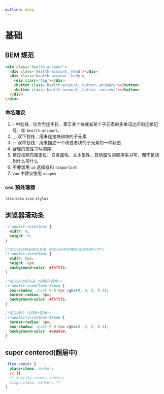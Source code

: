 ```yaml
---
outline: deep
---
```


# 基础

## BEM 规范

``` html
<div class='health-account'>
  <div class='health-account__head'></div>
  <div class='health-account__body'>
    <div class='tag'></div>
    <button class='health-account__button--primary'></button>
    <button class='health-account__button--success'></button>
  </div>
</div>
```

### 命名建议

1. \-  中划线：仅作为连字符，表示某个块或者某个子元素的多单词之间的连接记号，如 `health-account`。
2. __ 双下划线：用来连接块和块的子元素
3. -- 双中划线：用来描述一个块或者块的子元素的一种状态
4. 合理的属性书写顺序
5. 建议按照布局定位、自身属性、文本属性、其他属性的顺序来书写，而不是想到什么写什么
6. 不要滥用 `id` 选择器和 `!important`
7. `Vue` 中建议使用 `scoped`

### css 预处理器

`less` `sass` `scss` `stylus`

## 浏览器滚动条

```css
::-webkit-scrollbar {
  width: 0;
  height: 0;
}

/*定义滚动条高宽及背景 高宽分别对应横竖滚动条的尺寸*/
::-webkit-scrollbar {
  width: 8px;
  height: 8px;
  background-color: #f5f5f5;
}

/*定义滚动条轨道 内阴影+圆角*/
::-webkit-scrollbar-track {
  box-shadow: inset 0 0 6px rgba(0, 0, 0, 0.3);
  border-radius: 8px;
  background-color: #f5f5f5;
}

/*定义滑块 内阴影+圆角*/
::-webkit-scrollbar-thumb {
  border-radius: 8px;
  box-shadow: inset 0 0 6px rgba(0, 0, 0, 0.3);
  background-color: #a9a9a9;
}
```

## super centered(超居中)

```css
.flex-center {
  place-items: center;
  // ||
  /* justify-items: center;
  align-items: center; */
}
```
